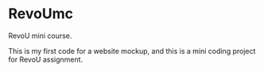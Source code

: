 # RevoUmc
RevoU mini course.

This is my first code for a website mockup,
and this is a mini coding project for RevoU assignment.
